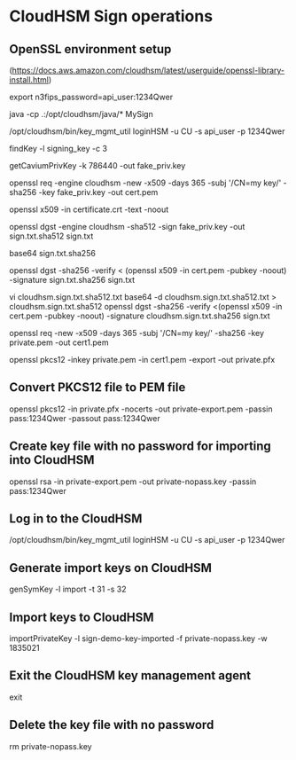 # CloudHSM Sign operations

## OpenSSL environment setup
(https://docs.aws.amazon.com/cloudhsm/latest/userguide/openssl-library-install.html)

export n3fips_password=api_user:1234Qwer

java -cp .:/opt/cloudhsm/java/* MySign

/opt/cloudhsm/bin/key_mgmt_util
loginHSM -u CU -s api_user -p 1234Qwer

findKey -l signing_key -c 3

getCaviumPrivKey -k 786440 -out fake_priv.key

openssl req -engine cloudhsm -new -x509 -days 365 -subj '/CN=my key/' -sha256 -key fake_priv.key -out cert.pem

openssl x509 -in certificate.crt -text -noout

openssl dgst -engine cloudhsm -sha512 -sign fake_priv.key -out sign.txt.sha512 sign.txt

base64 sign.txt.sha256

openssl dgst -sha256 -verify < (openssl x509 -in cert.pem  -pubkey -noout) -signature sign.txt.sha256 sign.txt

vi cloudhsm.sign.txt.sha512.txt
base64 -d cloudhsm.sign.txt.sha512.txt > cloudhsm.sign.txt.sha512
openssl dgst -sha256 -verify <(openssl x509 -in cert.pem  -pubkey -noout) -signature cloudhsm.sign.txt.sha256 sign.txt

openssl req -new -x509 -days 365 -subj '/CN=my key/' -sha256 -key private.pem -out cert1.pem

openssl pkcs12 -inkey private.pem -in cert1.pem -export -out private.pfx



## Convert PKCS12 file to PEM file
openssl pkcs12 -in private.pfx -nocerts -out private-export.pem -passin pass:1234Qwer -passout pass:1234Qwer
## Create key file with no password for importing into CloudHSM
openssl rsa -in private-export.pem -out private-nopass.key -passin pass:1234Qwer
## Log in to the CloudHSM
/opt/cloudhsm/bin/key_mgmt_util
loginHSM -u CU -s api_user -p 1234Qwer
## Generate import keys on CloudHSM
genSymKey -l import -t 31 -s 32 
## Import keys to CloudHSM
importPrivateKey -l sign-demo-key-imported -f private-nopass.key -w 1835021
## Exit the CloudHSM key management agent
exit
## Delete the key file with no password
rm private-nopass.key

